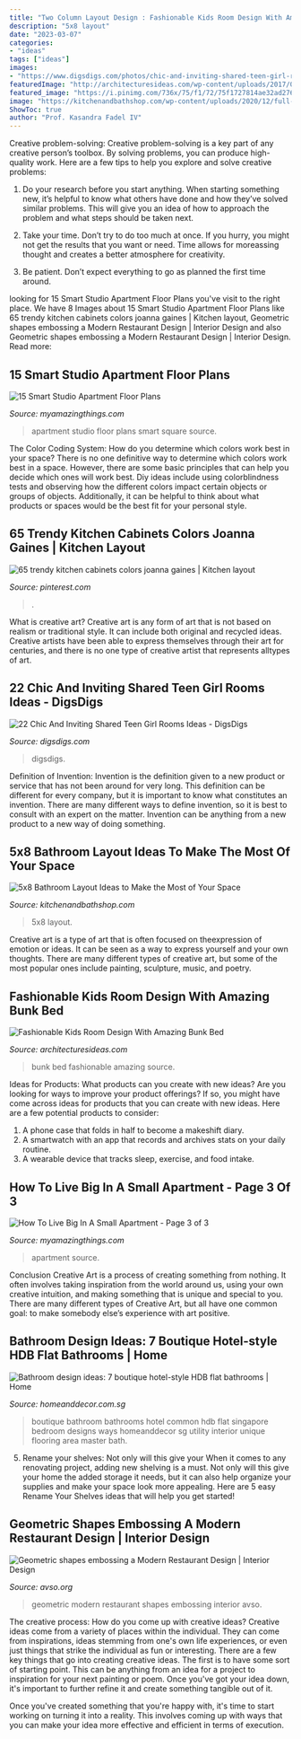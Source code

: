 ```yaml
---
title: "Two Column Layout Design : Fashionable Kids Room Design With Amazing Bunk Bed"
description: "5x8 layout"
date: "2023-03-07"
categories:
- "ideas"
tags: ["ideas"]
images:
- "https://www.digsdigs.com/photos/chic-and-inviting-shared-teen-girl-rooms-ideas-11.jpg"
featuredImage: "http://architecturesideas.com/wp-content/uploads/2017/05/04-36.jpg"
featured_image: "https://i.pinimg.com/736x/75/f1/72/75f1727814ae32ad276a39c119863aee.jpg"
image: "https://kitchenandbathshop.com/wp-content/uploads/2020/12/full-5x8-bathroom-layout-1536x1020.jpg"
ShowToc: true
author: "Prof. Kasandra Fadel IV"
---
```



Creative problem-solving:
Creative problem-solving is a key part of any creative person’s toolbox. By solving problems, you can produce high-quality work. Here are a few tips to help you explore and solve creative problems:
1) Do your research before you start anything. When starting something new, it’s helpful to know what others have done and how they’ve solved similar problems. This will give you an idea of how to approach the problem and what steps should be taken next.

2) Take your time. Don’t try to do too much at once. If you hurry, you might not get the results that you want or need. Time allows for moreassing thought and creates a better atmosphere for creativity.

3) Be patient. Don’t expect everything to go as planned the first time around.

	

		
looking for 15 Smart Studio Apartment Floor Plans you've visit to the right place. We have 8 Images about 15 Smart Studio Apartment Floor Plans like 65 trendy kitchen cabinets colors joanna gaines | Kitchen layout, Geometric shapes embossing a Modern Restaurant Design | Interior Design and also Geometric shapes embossing a Modern Restaurant Design | Interior Design. Read more:
		
    
## 15 Smart Studio Apartment Floor Plans

<img loading=lazy src="http://myamazingthings.com/wp-content/uploads/2016/11/two-room-apartment-of-30-to-50-square-meters-can-be-easily-designed-to-reflect-impress-guests-725x1024.jpg" onerror="this.onerror=null;this.src='https://tse1.mm.bing.net/th?id=OIP.3AwP478EfrMqC_mnHcQdhQHaKd&amp;pid=15.1';" alt="15 Smart Studio Apartment Floor Plans">

_Source: myamazingthings.com_

>apartment studio floor plans smart square source. 

	

The Color Coding System: How do you determine which colors work best in your space?
There is no one definitive way to determine which colors work best in a space. However, there are some basic principles that can help you decide which ones will work best. Diy ideas include using colorblindness tests and observing how the different colors impact certain objects or groups of objects. Additionally, it can be helpful to think about what products or spaces would be the best fit for your personal style.

    
## 65 Trendy Kitchen Cabinets Colors Joanna Gaines | Kitchen Layout

<img loading=lazy src="https://i.pinimg.com/736x/75/f1/72/75f1727814ae32ad276a39c119863aee.jpg" onerror="this.onerror=null;this.src='https://tse4.mm.bing.net/th?id=OIP.5IyGReQyw5d7hMaow4GBkgAAAA&amp;pid=15.1';" alt="65 trendy kitchen cabinets colors joanna gaines | Kitchen layout">

_Source: pinterest.com_

>. 

	

What is creative art?
Creative art is any form of art that is not based on realism or traditional style. It can include both original and recycled ideas. Creative artists have been able to express themselves through their art for centuries, and there is no one type of creative artist that represents alltypes of art.

    
## 22 Chic And Inviting Shared Teen Girl Rooms Ideas - DigsDigs

<img loading=lazy src="https://www.digsdigs.com/photos/chic-and-inviting-shared-teen-girl-rooms-ideas-11.jpg" onerror="this.onerror=null;this.src='https://tse4.mm.bing.net/th?id=OIP.FbbFW2VVomJEEsWn5xfJmgHaLH&amp;pid=15.1';" alt="22 Chic And Inviting Shared Teen Girl Rooms Ideas - DigsDigs">

_Source: digsdigs.com_

>digsdigs. 

	

Definition of Invention:
Invention is the definition given to a new product or service that has not been around for very long. This definition can be different for every company, but it is important to know what constitutes an invention. There are many different ways to define invention, so it is best to consult with an expert on the matter. Invention can be anything from a new product to a new way of doing something.

    
## 5x8 Bathroom Layout Ideas To Make The Most Of Your Space

<img loading=lazy src="https://kitchenandbathshop.com/wp-content/uploads/2020/12/full-5x8-bathroom-layout-1536x1020.jpg" onerror="this.onerror=null;this.src='https://tse3.mm.bing.net/th?id=OIP.6hv9POs4EthFnBDKBSoKPwHaE6&amp;pid=15.1';" alt="5x8 Bathroom Layout Ideas to Make the Most of Your Space">

_Source: kitchenandbathshop.com_

>5x8 layout. 

	

Creative art is a type of art that is often focused on theexpression of emotion or ideas. It can be seen as a way to express yourself and your own thoughts. There are many different types of creative art, but some of the most popular ones include painting, sculpture, music, and poetry.

    
## Fashionable Kids Room Design With Amazing Bunk Bed

<img loading=lazy src="http://architecturesideas.com/wp-content/uploads/2017/05/04-36.jpg" onerror="this.onerror=null;this.src='https://tse4.mm.bing.net/th?id=OIP.WUxA1KAUkOl27OEiL1toowHaFj&amp;pid=15.1';" alt="Fashionable Kids Room Design With Amazing Bunk Bed">

_Source: architecturesideas.com_

>bunk bed fashionable amazing source. 

	

Ideas for Products: What products can you create with new ideas?
Are you looking for ways to improve your product offerings? If so, you might have come across ideas for products that you can create with new ideas. Here are a few potential products to consider: 
1. A phone case that folds in half to become a makeshift diary.
2. A smartwatch with an app that records and archives stats on your daily routine.
3. A wearable device that tracks sleep, exercise, and food intake.

    
## How To Live Big In A Small Apartment - Page 3 Of 3

<img loading=lazy src="http://myamazingthings.com/wp-content/uploads/2016/12/small-apartment-819x1024.jpg" onerror="this.onerror=null;this.src='https://tse3.mm.bing.net/th?id=OIP.UsBnM4HrU2UfffQKrOZoxAHaJQ&amp;pid=15.1';" alt="How To Live Big In A Small Apartment - Page 3 of 3">

_Source: myamazingthings.com_

>apartment source. 

	

Conclusion
Creative Art is a process of creating something from nothing. It often involves taking inspiration from the world around us, using your own creative intuition, and making something that is unique and special to you. There are many different types of Creative Art, but all have one common goal: to make somebody else’s experience with art positive.

    
## Bathroom Design Ideas: 7 Boutique Hotel-style HDB Flat Bathrooms | Home

<img loading=lazy src="https://www.homeanddecor.com.sg/sites/default/files/imagecache/hnd_revamp_1x1_large/blog/gallery_article/gallery_images/boutique-bath-1.jpg" onerror="this.onerror=null;this.src='https://tse3.mm.bing.net/th?id=OIP.whzYKKNh-vyZuNNIW8pt4wHaLH&amp;pid=15.1';" alt="Bathroom design ideas: 7 boutique hotel-style HDB flat bathrooms | Home">

_Source: homeanddecor.com.sg_

>boutique bathroom bathrooms hotel common hdb flat singapore bedroom designs ways homeanddecor sg utility interior unique flooring area master bath. 

	

5. Rename your shelves: Not only will this give your
When it comes to any renovating project, adding new shelving is a must. Not only will this give your home the added storage it needs, but it can also help organize your supplies and make your space look more appealing. Here are 5 easy Rename Your Shelves ideas that will help you get started!

    
## Geometric Shapes Embossing A Modern Restaurant Design | Interior Design

<img loading=lazy src="https://www.avso.org/wp-content/uploads/files/5/1/8/geometric-shapes-embossing-a-modern-restaurant-design-4-518.jpg" onerror="this.onerror=null;this.src='https://tse1.mm.bing.net/th?id=OIP.1ZwBxvA9lf3IFinYj1F9xQHaKv&amp;pid=15.1';" alt="Geometric shapes embossing a Modern Restaurant Design | Interior Design">

_Source: avso.org_

>geometric modern restaurant shapes embossing interior avso. 

	

The creative process: How do you come up with creative ideas?
Creative ideas come from a variety of places within the individual. They can come from inspirations, ideas stemming from one's own life experiences, or even just things that strike the individual as fun or interesting. 
There are a few key things that go into creating creative ideas. The first is to have some sort of starting point. This can be anything from an idea for a project to inspiration for your next painting or poem. Once you've got your idea down, it's important to further refine it and create something tangible out of it. 

Once you've created something that you're happy with, it's time to start working on turning it into a reality. This involves coming up with ways that you can make your idea more effective and efficient in terms of execution.

